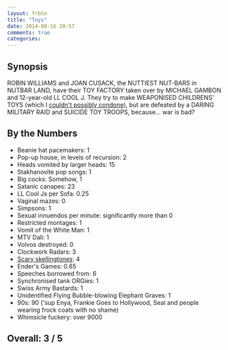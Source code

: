 ```yaml
---
layout: frbtn
title: "Toys"
date: 2014-08-16 20:57
comments: true
categories: 
---
```


Synopsis
--------

ROBIN WILLIAMS and JOAN CUSACK, the NUTTIEST NUT-BARS in NUTBAR LAND, have their TOY FACTORY taken over by MICHAEL GAMBON and 12-year-old LL COOL J. They try to make WEAPONISED CHILDRENS' TOYS (which I [couldn't possibly condone](http://robots.ianrenton.com/raspberry-tank)), but are defeated by a DARING MILITARY RAID and SUICIDE TOY TROOPS, because... war is bad?

By the Numbers
--------------

* Beanie hat pacemakers: 1
* Pop-up house, in levels of recursion: 2
* Heads vomited by larger heads: 15
* Stakhanovite pop songs: 1
* Big cocks: Somehow, 1
* Satanic canapes: 23
* LL Cool Js per Sofa: 0.25
* Vaginal mazes: 0
* Simpsons: 1
* Sexual innuendos per minute: significantly more than 0
* Restricted montages: 1
* Vomit of the White Man: 1
* MTV Dali: 1
* Volvos destroyed: 0
* Clockwork Radars: 3
* [Scary skellingtones](http://www.reddit.com/r/3spooky5me): 4
* Ender's Games: 0.65
* Speeches borrowed from: 6
* Synchronised tank ORGies: 1
* Swiss Army Bastards: 1
* Unidentified Flying Bubble-blowing Elephant Graves: 1
* 90s: 90 ('sup Enya, Frankie Goes to Hollywood, Seal and people wearing frock coats with no shame)
* Whimsicle fuckery: over 9000

Overall: 3 / 5
--------------
